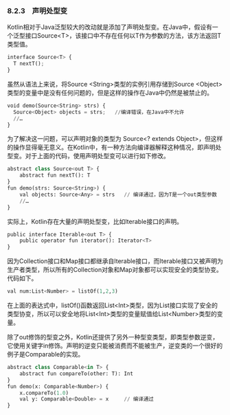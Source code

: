### 8.2.3　声明处型变

Kotlin相对于Java泛型较大的改动就是添加了声明处型变。在Java中，假设有一个泛型接口Source\<T>，该接口中不存在任何以T作为参数的方法，该方法返回T类型值。

```python
interface Source<T> {
  T nextT();
}
```

虽然从语法上来说，将Source \<String>类型的实例引用存储到Source \<Object>类型的变量中是没有任何问题的，但是这样的操作在Java中仍然是被禁止的。

```python
void demo(Source<String> strs) {
  Source<Object> objects = strs;   //编译错误，在Java中不允许
  //…
}
```

为了解决这一问题，可以声明对象的类型为 Source<? extends Object>，但这样的操作显得毫无意义。在Kotlin中，有一种方法向编译器解释这种情况，即声明处型变。对于上面的代码，使用声明处型变可以进行如下修改。

```python
abstract class Source<out T> {
    abstract fun nextT(): T
}
fun demo(strs: Source<String>) {
    val objects: Source<Any> = strs   // 编译通过，因为T是一个out类型参数
    //…
}
```

实际上，Kotlin存在大量的声明处型变，比如Iterable接口的声明。

```python
public interface Iterable<out T> {
    public operator fun iterator(): Iterator<T>
}
```

因为Collection接口和Map接口都继承自Iterable接口，而Iterable接口又被声明为生产者类型，所以所有的Collection对象和Map对象都可以实现安全的类型协变。代码如下。

```python
val num:List<Number> = listOf(1,2,3)
```

在上面的表达式中，listOf()函数返回List\<Int>类型，因为List接口实现了安全的类型协变，所以可以安全地将List\<Int>类型的变量赋值给List\<Number>类型的变量。

除了out修饰的型变之外，Kotlin还提供了另外一种型变类型，即类型参数逆变，它使用关键字in修饰。声明的逆变只能被消费而不能被生产，逆变类的一个很好的例子是Comparable的实现。

```python
abstract class Comparable<in T> {
    abstract fun compareTo(other: T): Int
}
fun demo(x: Comparable<Number>) {
    x.compareTo(1.0) 
    val y: Comparable<Double> = x     // 编译通过
}
```

